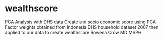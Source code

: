 # wealthscore
PCA Analysis with DHS data
Create and socio economic score using PCA
Factor weights obtained from Indonesia DHS household dataset 2007
then applied to our data to create wealthscore
Rowena Crow MD MSPH

